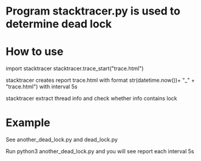 # Program stacktracer.py is used to determine dead lock
# How to use
import stacktracer
stacktracer.trace_start("trace.html")

stacktracer creates report trace.html with format str(datetime.now())+ "_" + "trace.html") with interval 5s

stacktracer extract thread info and check whether info contains lock

# Example
See another_dead_lock.py and dead_lock.py

Run
python3 another_dead_lock.py
and you will see report each interval 5s
